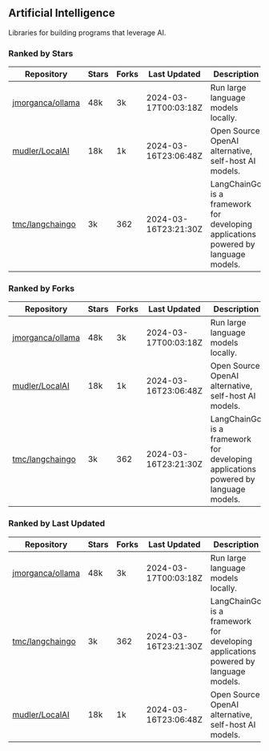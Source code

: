 ## Artificial Intelligence

Libraries for building programs that leverage AI.

### Ranked by Stars

| Repository | Stars | Forks | Last Updated | Description | 
|------------|-------|-------|--------------|-------------|
| [jmorganca/ollama](https://github.com/jmorganca/ollama) | 48k | 3k | 2024-03-17T00:03:18Z |  Run large language models locally. |
| [mudler/LocalAI](https://github.com/mudler/LocalAI) | 18k | 1k | 2024-03-16T23:06:48Z |  Open Source OpenAI alternative, self-host AI models. |
| [tmc/langchaingo](https://github.com/tmc/langchaingo) | 3k | 362 | 2024-03-16T23:21:30Z |  LangChainGo is a framework for developing applications powered by language models. |

### Ranked by Forks

| Repository | Stars | Forks | Last Updated | Description | 
|------------|-------|-------|--------------|-------------|
| [jmorganca/ollama](https://github.com/jmorganca/ollama) | 48k | 3k | 2024-03-17T00:03:18Z |  Run large language models locally. |
| [mudler/LocalAI](https://github.com/mudler/LocalAI) | 18k | 1k | 2024-03-16T23:06:48Z |  Open Source OpenAI alternative, self-host AI models. |
| [tmc/langchaingo](https://github.com/tmc/langchaingo) | 3k | 362 | 2024-03-16T23:21:30Z |  LangChainGo is a framework for developing applications powered by language models. |

### Ranked by Last Updated

| Repository | Stars | Forks | Last Updated | Description | 
|------------|-------|-------|--------------|-------------|
| [jmorganca/ollama](https://github.com/jmorganca/ollama) | 48k | 3k | 2024-03-17T00:03:18Z |  Run large language models locally. |
| [tmc/langchaingo](https://github.com/tmc/langchaingo) | 3k | 362 | 2024-03-16T23:21:30Z |  LangChainGo is a framework for developing applications powered by language models. |
| [mudler/LocalAI](https://github.com/mudler/LocalAI) | 18k | 1k | 2024-03-16T23:06:48Z |  Open Source OpenAI alternative, self-host AI models. |

